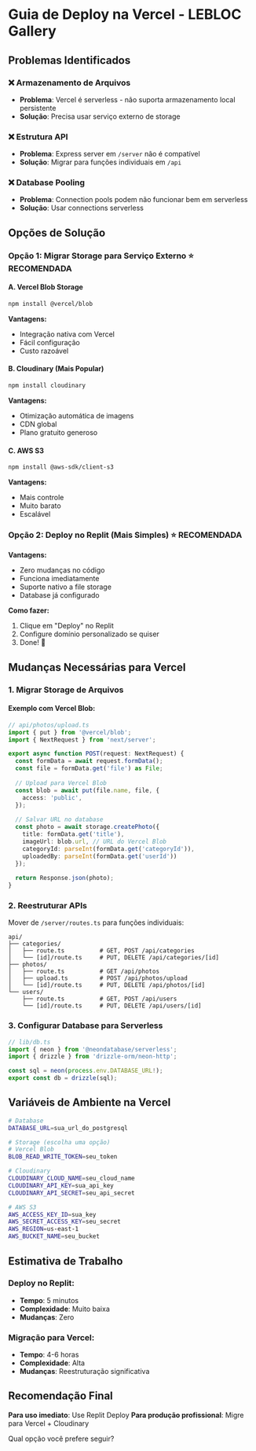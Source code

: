 # Guia de Deploy na Vercel - LEBLOC Gallery

## Problemas Identificados

### ❌ Armazenamento de Arquivos
- **Problema**: Vercel é serverless - não suporta armazenamento local persistente
- **Solução**: Precisa usar serviço externo de storage

### ❌ Estrutura API
- **Problema**: Express server em `/server` não é compatível
- **Solução**: Migrar para funções individuais em `/api`

### ❌ Database Pooling
- **Problema**: Connection pools podem não funcionar bem em serverless
- **Solução**: Usar connections serverless

## Opções de Solução

### Opção 1: Migrar Storage para Serviço Externo ⭐ RECOMENDADA

#### A. Vercel Blob Storage
```bash
npm install @vercel/blob
```

**Vantagens:**
- Integração nativa com Vercel
- Fácil configuração
- Custo razoável

#### B. Cloudinary (Mais Popular)
```bash
npm install cloudinary
```

**Vantagens:**
- Otimização automática de imagens
- CDN global
- Plano gratuito generoso

#### C. AWS S3
```bash
npm install @aws-sdk/client-s3
```

**Vantagens:**
- Mais controle
- Muito barato
- Escalável

### Opção 2: Deploy no Replit (Mais Simples) ⭐ RECOMENDADA

**Vantagens:**
- Zero mudanças no código
- Funciona imediatamente
- Suporte nativo a file storage
- Database já configurado

**Como fazer:**
1. Clique em "Deploy" no Replit
2. Configure domínio personalizado se quiser
3. Done! 🎉

## Mudanças Necessárias para Vercel

### 1. Migrar Storage de Arquivos

#### Exemplo com Vercel Blob:
```typescript
// api/photos/upload.ts
import { put } from '@vercel/blob';
import { NextRequest } from 'next/server';

export async function POST(request: NextRequest) {
  const formData = await request.formData();
  const file = formData.get('file') as File;
  
  // Upload para Vercel Blob
  const blob = await put(file.name, file, {
    access: 'public',
  });
  
  // Salvar URL no database
  const photo = await storage.createPhoto({
    title: formData.get('title'),
    imageUrl: blob.url, // URL do Vercel Blob
    categoryId: parseInt(formData.get('categoryId')),
    uploadedBy: parseInt(formData.get('userId'))
  });
  
  return Response.json(photo);
}
```

### 2. Reestruturar APIs

Mover de `/server/routes.ts` para funções individuais:
```
api/
├── categories/
│   ├── route.ts          # GET, POST /api/categories
│   └── [id]/route.ts     # PUT, DELETE /api/categories/[id]
├── photos/
│   ├── route.ts          # GET /api/photos
│   ├── upload.ts         # POST /api/photos/upload
│   └── [id]/route.ts     # PUT, DELETE /api/photos/[id]
└── users/
    ├── route.ts          # GET, POST /api/users
    └── [id]/route.ts     # PUT, DELETE /api/users/[id]
```

### 3. Configurar Database para Serverless

```typescript
// lib/db.ts
import { neon } from '@neondatabase/serverless';
import { drizzle } from 'drizzle-orm/neon-http';

const sql = neon(process.env.DATABASE_URL!);
export const db = drizzle(sql);
```

## Variáveis de Ambiente na Vercel

```bash
# Database
DATABASE_URL=sua_url_do_postgresql

# Storage (escolha uma opção)
# Vercel Blob
BLOB_READ_WRITE_TOKEN=seu_token

# Cloudinary
CLOUDINARY_CLOUD_NAME=seu_cloud_name
CLOUDINARY_API_KEY=sua_api_key
CLOUDINARY_API_SECRET=seu_api_secret

# AWS S3
AWS_ACCESS_KEY_ID=sua_key
AWS_SECRET_ACCESS_KEY=seu_secret
AWS_REGION=us-east-1
AWS_BUCKET_NAME=seu_bucket
```

## Estimativa de Trabalho

### Deploy no Replit: 
- **Tempo**: 5 minutos
- **Complexidade**: Muito baixa
- **Mudanças**: Zero

### Migração para Vercel:
- **Tempo**: 4-6 horas
- **Complexidade**: Alta
- **Mudanças**: Reestruturação significativa

## Recomendação Final

**Para uso imediato**: Use Replit Deploy
**Para produção profissional**: Migre para Vercel + Cloudinary

Qual opção você prefere seguir?
